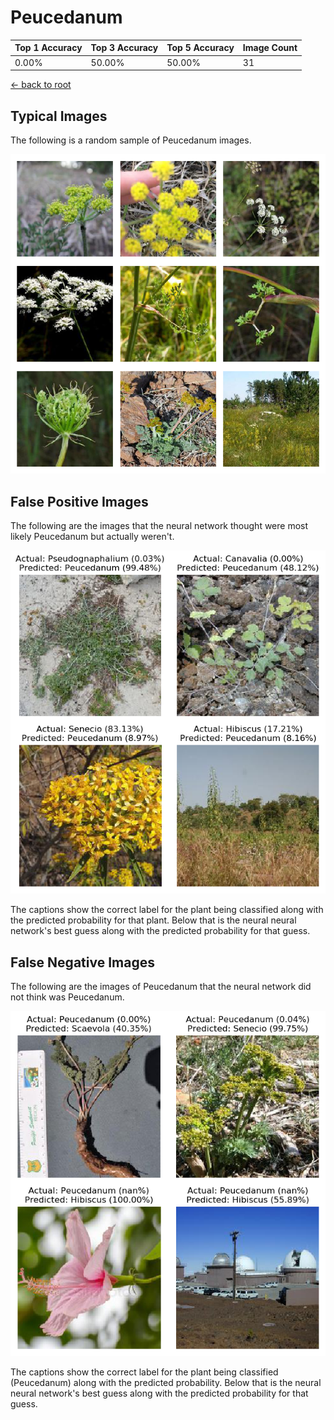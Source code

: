 
# Peucedanum

| Top 1 Accuracy | Top 3 Accuracy | Top 5 Accuracy | Image Count | 
| --- | --- | --- | --- |
| 0.00% | 50.00% | 50.00% | 31 | 

[← back to root](https://github.com/HACC2018/ohia.ai#results)

## Typical Images
The following is a random sample of Peucedanum images.
<p align="center"> <img src="../../../figures/typical/Peucedanum.png?raw=true"> </p>

## False Positive Images
The following are the images that the neural network thought were most likely Peucedanum but actually weren't.  
<p align="center"> <img src="../../../figures/false_positives/Peucedanum.png?raw=true"> </p>
The captions show the correct label for the plant being classified along with the predicted probability for that plant.  Below that is the neural neural network's best guess along with the predicted probability for that guess.

## False Negative Images
The following are the images of Peucedanum that the neural network did not think was Peucedanum.  
<p align="center"> <img src="../../../figures/false_negatives/Peucedanum.png?raw=true"> </p>
The captions show the correct label for the plant being classified (Peucedanum) along with the predicted probability.  Below that is the neural neural network's best guess along with the predicted probability for that guess.
